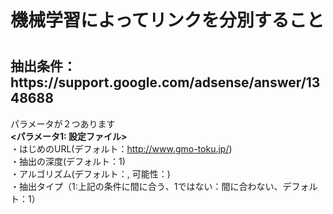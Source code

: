 <h1>機械学習によってリンクを分別すること<h1>
<h2>抽出条件： https://support.google.com/adsense/answer/1348688</h2>

パラメータが２つあります  
<b><パラメータ1: 設定ファイル></b>  
・はじめのURL(デフォルト：http://www.gmo-toku.jp/)  
・抽出の深度(デフォルト：1)  
・アルゴリズム(デフォルト：, 可能性：)  
・抽出タイプ（1:上記の条件に間に合う、1ではない：間に合わない、デフォルト：1）  
